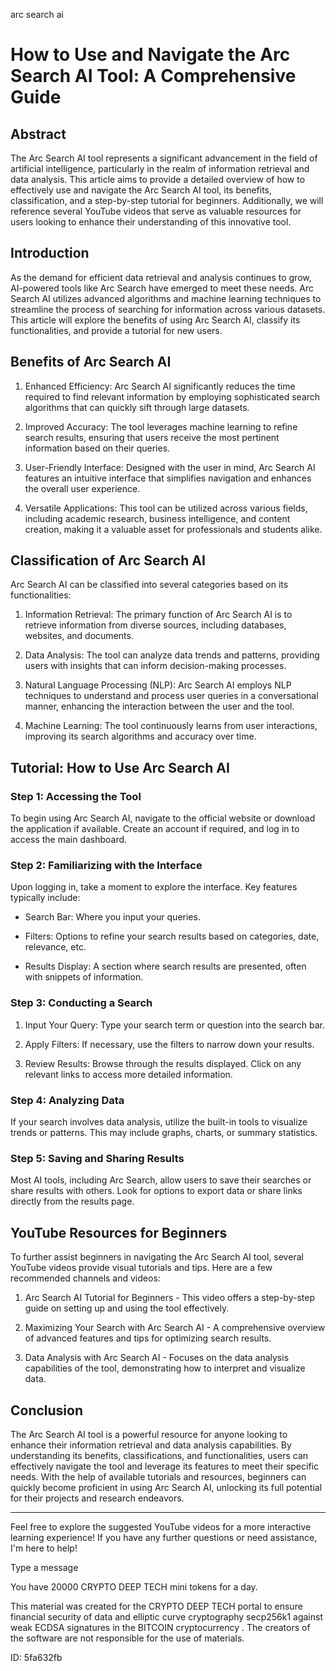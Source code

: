 arc search ai
# How to Use and Navigate the Arc Search AI Tool: A Comprehensive Guide



## Abstract



The Arc Search AI tool represents a significant advancement in the field of artificial intelligence, particularly in the realm of information retrieval and data analysis. This article aims to provide a detailed overview of how to effectively use and navigate the Arc Search AI tool, its benefits, classification, and a step-by-step tutorial for beginners. Additionally, we will reference several YouTube videos that serve as valuable resources for users looking to enhance their understanding of this innovative tool.



## Introduction



As the demand for efficient data retrieval and analysis continues to grow, AI-powered tools like Arc Search have emerged to meet these needs. Arc Search AI utilizes advanced algorithms and machine learning techniques to streamline the process of searching for information across various datasets. This article will explore the benefits of using Arc Search AI, classify its functionalities, and provide a tutorial for new users.



## Benefits of Arc Search AI



1. Enhanced Efficiency: Arc Search AI significantly reduces the time required to find relevant information by employing sophisticated search algorithms that can quickly sift through large datasets.



2. Improved Accuracy: The tool leverages machine learning to refine search results, ensuring that users receive the most pertinent information based on their queries.



3. User-Friendly Interface: Designed with the user in mind, Arc Search AI features an intuitive interface that simplifies navigation and enhances the overall user experience.



4. Versatile Applications: This tool can be utilized across various fields, including academic research, business intelligence, and content creation, making it a valuable asset for professionals and students alike.



## Classification of Arc Search AI



Arc Search AI can be classified into several categories based on its functionalities:



1. Information Retrieval: The primary function of Arc Search AI is to retrieve information from diverse sources, including databases, websites, and documents.



2. Data Analysis: The tool can analyze data trends and patterns, providing users with insights that can inform decision-making processes.



3. Natural Language Processing (NLP): Arc Search AI employs NLP techniques to understand and process user queries in a conversational manner, enhancing the interaction between the user and the tool.



4. Machine Learning: The tool continuously learns from user interactions, improving its search algorithms and accuracy over time.



## Tutorial: How to Use Arc Search AI



### Step 1: Accessing the Tool



To begin using Arc Search AI, navigate to the official website or download the application if available. Create an account if required, and log in to access the main dashboard.



### Step 2: Familiarizing with the Interface



Upon logging in, take a moment to explore the interface. Key features typically include:



- Search Bar: Where you input your queries.

- Filters: Options to refine your search results based on categories, date, relevance, etc.

- Results Display: A section where search results are presented, often with snippets of information.



### Step 3: Conducting a Search



1. Input Your Query: Type your search term or question into the search bar.

2. Apply Filters: If necessary, use the filters to narrow down your results.

3. Review Results: Browse through the results displayed. Click on any relevant links to access more detailed information.



### Step 4: Analyzing Data



If your search involves data analysis, utilize the built-in tools to visualize trends or patterns. This may include graphs, charts, or summary statistics.



### Step 5: Saving and Sharing Results



Most AI tools, including Arc Search, allow users to save their searches or share results with others. Look for options to export data or share links directly from the results page.



## YouTube Resources for Beginners



To further assist beginners in navigating the Arc Search AI tool, several YouTube videos provide visual tutorials and tips. Here are a few recommended channels and videos:



1. Arc Search AI Tutorial for Beginners - This video offers a step-by-step guide on setting up and using the tool effectively.



2. Maximizing Your Search with Arc Search AI - A comprehensive overview of advanced features and tips for optimizing search results.



3. Data Analysis with Arc Search AI - Focuses on the data analysis capabilities of the tool, demonstrating how to interpret and visualize data.



## Conclusion



The Arc Search AI tool is a powerful resource for anyone looking to enhance their information retrieval and data analysis capabilities. By understanding its benefits, classifications, and functionalities, users can effectively navigate the tool and leverage its features to meet their specific needs. With the help of available tutorials and resources, beginners can quickly become proficient in using Arc Search AI, unlocking its full potential for their projects and research endeavors.



---



Feel free to explore the suggested YouTube videos for a more interactive learning experience! If you have any further questions or need assistance, I'm here to help!



Type a message

You have 20000 CRYPTO DEEP TECH mini tokens for a day.


This material was created for the  CRYPTO DEEP TECH portal  to ensure financial security of data and elliptic curve cryptography  secp256k1 against weak ECDSA  signatures   in the  BITCOIN cryptocurrency . The creators of the software are not responsible for the use of materials.

 ID: 5fa632fb
